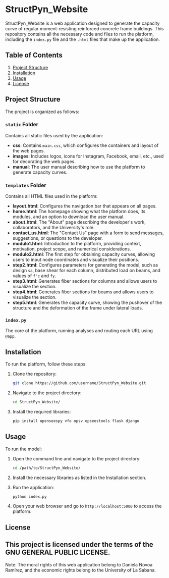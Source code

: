 # StructPyn_Website

StructPyn_Website is a web application designed to generate the capacity curve of regular moment-resisting reinforced concrete frame buildings. This repository contains all the necessary code and files to run the platform, including the `index.py` file and the `.html` files that make up the application.

## Table of Contents

1. [Project Structure](#project-structure)
2. [Installation](#installation)
3. [Usage](#usage)
4. [License](#license)

## Project Structure

The project is organized as follows:

### `static` Folder
Contains all static files used by the application:
- **css**: Contains `main.css`, which configures the containers and layout of the web pages.
- **images**: Includes logos, icons for Instagram, Facebook, email, etc., used for decorating the web pages.
- **manual**: The user manual describing how to use the platform to generate capacity curves.

### `templates` Folder
Contains all HTML files used in the platform:
- **layout.html**: Configures the navigation bar that appears on all pages.
- **home.html**: The homepage showing what the platform does, its modules, and an option to download the user manual.
- **about.html**: The "About" page describing the developer's work, collaborators, and the University's role.
- **contact_us.html**: The "Contact Us" page with a form to send messages, suggestions, or questions to the developer.
- **modulo1.html**: Introduction to the platform, providing context, motivation, project scope, and numerical considerations.
- **modulo2.html**: The first step for obtaining capacity curves, allowing users to input node coordinates and visualize their positions.
- **step2.html**: Configures parameters for generating the model, such as design `sa`, base shear for each column, distributed load on beams, and values of `f'c` and `fy`.
- **step3.html**: Generates fiber sections for columns and allows users to visualize the section.
- **step4.html**: Generates fiber sections for beams and allows users to visualize the section.
- **step5.html**: Generates the capacity curve, showing the pushover of the structure and the deformation of the frame under lateral loads.

### `index.py`
The core of the platform, running analyses and routing each URL using `@app`.

## Installation

To run the platform, follow these steps:

1. Clone the repository:
    ```sh
    git clone https://github.com/username/StructPyn_Website.git
    ```

2. Navigate to the project directory:
    ```sh
    cd StructPyn_Website/
    ```

3. Install the required libraries:
    ```sh
    pip install openseespy vfo opsv opseestools flask django
    ```

## Usage

To run the model:

1. Open the command line and navigate to the project directory:
    ```sh
    cd /path/to/StructPyn_Website/
    ```

2. Install the necessary libraries as listed in the Installation section.

3. Run the application:
    ```sh
    python index.py
    ```

4. Open your web browser and go to `http://localhost:5000` to access the platform.

## License

This project is licensed under the terms of the GNU GENERAL PUBLIC LICENSE.
---------
Note: The moral rights of this web application belong to Daniela Novoa Ramírez, and the economic rights belong to the University of La Sabana.
